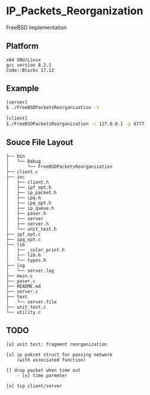 # IP_Packets_Reorganization
FreeBSD Implementation

## Platform
``` 
x64 GNU/Linux
gcc version 8.2.1 
Code::Blocks 17.12
```
## Example

``` bash
[server]
$ ./FreeBSDPacketsReorganization -s

[client]
$./FreeBSDPacketsReorganization -c 127.0.0.1 -p 6777

```



## Souce File Layout

``` 
├── bin
│   └── Debug
│       └── FreeBSDPacketsReorganization
├── client.c
├── inc
│   ├── client.h
│   ├── ipf_opt.h
│   ├── ip_packet.h
│   ├── ipq.h
│   ├── ipq_opt.h
│   ├── ip_queue.h
│   ├── paser.h
│   ├── server
│   ├── server.h
│   └── unit_test.h
├── ipf_opt.c
├── ipq_opt.c
├── lib
│   ├── _color_print.h
│   ├── lib.h
│   └── types.h
├── log
│   └── server.log
├── main.c
├── paser.c
├── README.md
├── server.c
├── text
│   └── server.file
├── unit_test.c
└── utility.c

```


## TODO

```
[x] unit test: fragment reorganization

[x] ip pakcet struct for passing network 
	(with associated function)

[] drop packet when time out
	- [x] time parmeter

[x] tcp client/server
```
